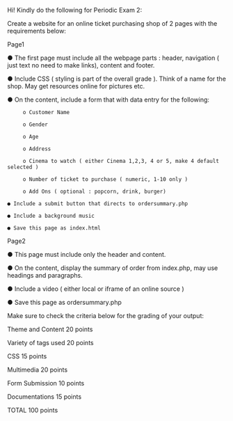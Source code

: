 Hi! Kindly do the following for Periodic Exam 2:

Create a website for an online ticket purchasing shop of 2 pages with the requirements below: 

Page1
   
   ● The first page must include all the webpage parts : header, navigation ( just text no need to make links), content and footer.
   
   ● Include CSS ( styling is part of the overall grade ). Think of a name for the shop. May get resources online for pictures etc.
    
   ● On the content, include a form that with data entry for the following:
         
         o Customer Name
         
         o Gender
         
         o Age
         
         o Address
         
         o Cinema to watch ( either Cinema 1,2,3, 4 or 5, make 4 default selected )
         
         o Number of ticket to purchase ( numeric, 1-10 only )
         
         o Add Ons ( optional : popcorn, drink, burger)
    
    ● Include a submit button that directs to ordersummary.php
    
    ● Include a background music
    
    ● Save this page as index.html
 
Page2
 
 ● This page must include only the header and content.
 
 ● On the content, display the summary of order from index.php, may use headings and paragraphs.
 
 ● Include a video ( either local or iframe of an online source )
 
 ● Save this page as ordersummary.php
 
Make sure to check the criteria below for the grading of your output:
 
Theme and Content 20 points

Variety of tags used 20 points

CSS 15 points

Multimedia 20 points

Form Submission 10 points

Documentations 15 points

TOTAL 100 points
